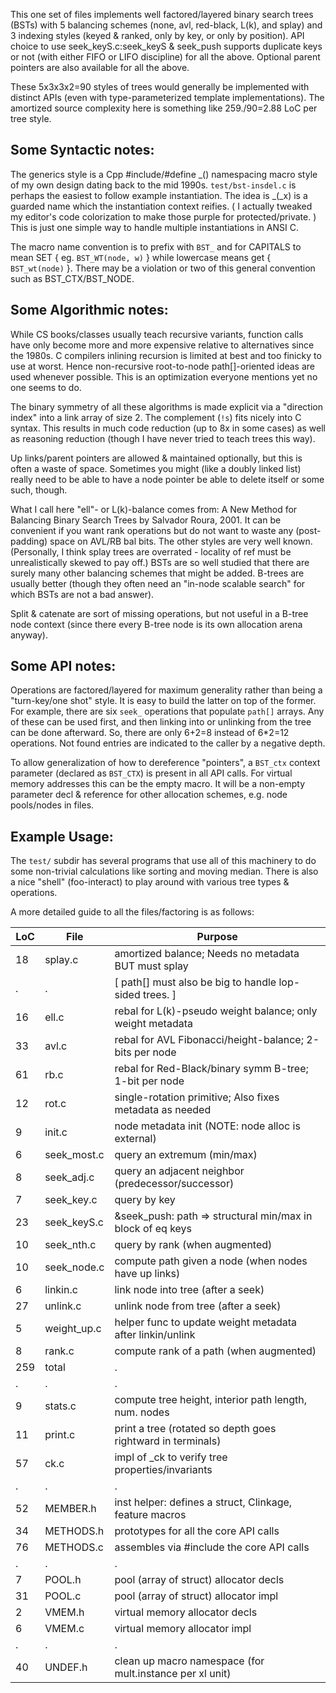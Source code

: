 This one set of files implements well factored/layered binary search trees
(BSTs) with 5 balancing schemes (none, avl, red-black, L(k), and splay) and 3
indexing styles (keyed & ranked, only by key, or only by position).  API choice
to use seek\_keyS.c:seek\_keyS & seek\_push supports duplicate keys or not (with
either FIFO or LIFO discipline) for all the above.  Optional parent pointers are
also available for all the above.

These 5x3x3x2=90 styles of trees would generally be implemented with distinct
APIs (even with type-parameterized template implementations).  The amortized
source complexity here is something like 259./90=2.88 LoC per tree style.

Some Syntactic notes:
--------------------
The generics style is a Cpp #include/#define \_() namespacing macro style of my
own design dating back to the mid 1990s.  `test/bst-insdel.c` is perhaps the
easiest to follow example instantiation.  The idea is \_(\_x) is a guarded name
which the instantiation context reifies. ( I actually tweaked my editor's code
colorization to make those purple for protected/private. )  This is just one
simple way to handle multiple instantiations in ANSI C.

The macro name convention is to prefix with `BST_` and for CAPITALS to mean SET
{ eg. `BST_WT(node, w)` } while lowercase means get { `BST_wt(node)` }.  There
may be a violation or two of this general convention such as BST\_CTX/BST\_NODE.

Some Algorithmic notes:
----------------------
While CS books/classes usually teach recursive variants, function calls have
only become more and more expensive relative to alternatives since the 1980s.
C compilers inlining recursion is limited at best and too finicky to use at
worst.  Hence non-recursive root-to-node path[]-oriented ideas are used whenever
possible.  This is an optimization everyone mentions yet no one seems to do.

The binary symmetry of all these algorithms is made explicit via a "direction
index" into a link array of size 2.  The complement (`!s`) fits nicely into C
syntax.  This results in much code reduction (up to 8x in some cases) as well as
reasoning reduction (though I have never tried to teach trees this way).

Up links/parent pointers are allowed & maintained optionally, but this is often
a waste of space.  Sometimes you might (like a doubly linked list) really need
to be able to have a node pointer be able to delete itself or some such, though.

What I call here "ell"- or L(k)-balance comes from: A New Method for Balancing
Binary Search Trees by Salvador Roura, 2001.  It can be convenient if you want
rank operations but do not want to waste any (post-padding) space on AVL/RB bal
bits.  The other styles are very well known. (Personally, I think splay trees
are overrated - locality of ref must be unrealistically skewed to pay off.)
BSTs are so well studied that there are surely many other balancing schemes that
might be added.  B-trees are usually better (though they often need an "in-node
scalable search" for which BSTs are not a bad answer).

Split & catenate are sort of missing operations, but not useful in a B-tree node
context (since there every B-tree node is its own allocation arena anyway).

Some API notes:
--------------
Operations are factored/layered for maximum generality rather than being a
"turn-key/one shot" style.  It is easy to build the latter on top of the former.
For example, there are six `seek_` operations that populate `path[]` arrays.
Any of these can be used first, and then linking into or unlinking from the tree
can be done afterward.  So, there are only 6+2=8 instead of 6\*2=12 operations.
Not found entries are indicated to the caller by a negative depth.

To allow generalization of how to dereference "pointers", a `BST_ctx` context
parameter (declared as `BST_CTX`) is present in all API calls.  For virtual
memory addresses this can be the empty macro.  It will be a non-empty parameter
decl & reference for other allocation schemes, e.g. node pools/nodes in files.

Example Usage:
-------------
The `test/` subdir has several programs that use all of this machinery to do
some non-trivial calculations like sorting and moving median.  There is also a
nice "shell" (foo-interact) to play around with various tree types & operations.

A more detailed guide to all the files/factoring is as follows:

LoC | File         | Purpose
----|--------------|---------------------------------------------------------
 18 | splay.c      | amortized balance; Needs no metadata BUT must splay
  . | .            | [ path[] must also be big to handle lop-sided trees. ]
 16 | ell.c        | rebal for L(k)-pseudo weight balance; only weight metadata
 33 | avl.c        | rebal for AVL Fibonacci/height-balance; 2-bits per node
 61 | rb.c         | rebal for Red-Black/binary symm B-tree; 1-bit per node
 12 | rot.c        | single-rotation primitive; Also fixes metadata as needed
  9 | init.c       | node metadata init (NOTE: node alloc is external)
  6 | seek\_most.c | query an extremum (min/max)
  8 | seek\_adj.c  | query an adjacent neighbor (predecessor/successor)
  7 | seek\_key.c  | query by key
 23 | seek\_keyS.c | &seek\_push: path => structural min/max in block of eq keys
 10 | seek\_nth.c  | query by rank (when augmented)
 10 | seek\_node.c | compute path given a node (when nodes have up links)
  6 | linkin.c     | link node into tree (after a seek)
 27 | unlink.c     | unlink node from tree (after a seek)
  5 | weight\_up.c | helper func to update weight metadata after linkin/unlink
  8 | rank.c       | compute rank of a path (when augmented)
259 | total        | .
  . | .            | .
  9 | stats.c      | compute tree height, interior path length, num. nodes
 11 | print.c      | print a tree (rotated so depth goes rightward in terminals)
 57 | ck.c         | impl of \_ck to verify tree properties/invariants
  . | .            | .
 52 | MEMBER.h     | inst helper: defines a struct, Clinkage, feature macros
 34 | METHODS.h    | prototypes for all the core API calls
 76 | METHODS.c    | assembles via #include the core API calls
  . | .            | .
  7 | POOL.h       | pool (array of struct) allocator decls
 31 | POOL.c       | pool (array of struct) allocator impl
  2 | VMEM.h       | virtual memory allocator decls
  6 | VMEM.c       | virtual memory allocator impl
  . | .            | .
 40 | UNDEF.h      | clean up macro namespace (for mult.instance per xl unit)
